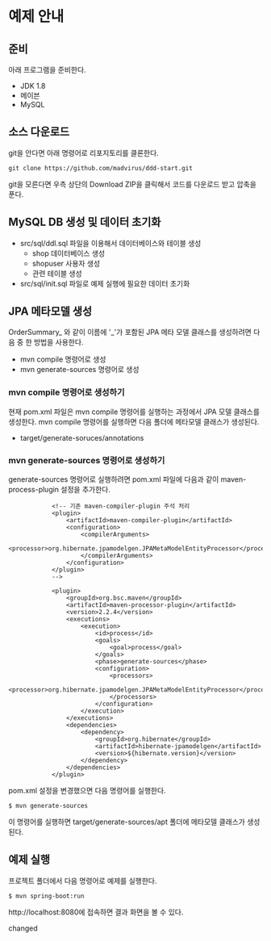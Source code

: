 # 예제 안내

## 준비
아래 프로그램을 준비한다.
* JDK 1.8
* 메이븐
* MySQL

## 소스 다운로드
git을 안다면 아래 명령어로 리포지토리를 클론한다.

```
git clone https://github.com/madvirus/ddd-start.git
```

git을 모른다면 우측 상단의 Download ZIP을 클릭해서 코드를 다운로드 받고 압축을 푼다.

## MySQL DB 생성 및 데이터 초기화

* src/sql/ddl.sql 파일을 이용해서 데이터베이스와 테이블 생성
  * shop 데이터베이스 생성
  * shopuser 사용자 생성
  * 관련 테이블 생성
* src/sql/init.sql 파일로 예제 실행에 필요한 데이터 초기화

## JPA 메타모델 생성
OrderSummary_ 와 같이 이름에 '_'가 포함된 JPA 메타 모델 클래스를 생성하려면 다음 중 한 방법을 사용한다.

* mvn compile 명령어로 생성
* mvn generate-sources 명령어로 생성

### mvn compile 명령어로 생성하기
현재 pom.xml 파일은 mvn compile 명령어를 실행하는 과정에서 JPA 모델 클래스를 생성한다.
mvn compile 명령어를 실행하면 다음 폴더에 메타모델 클래스가 생성된다.

 * target/generate-soruces/annotations

### mvn generate-sources 명령어로 생성하기

generate-sources 명령어로 실행하려면 pom.xml 파일에 다음과 같이 maven-process-plugin 설정을 추가한다.

```
            <!-- 기존 maven-compiler-plugin 주석 처리
            <plugin>
                <artifactId>maven-compiler-plugin</artifactId>
                <configuration>
                    <compilerArguments>
                        <processor>org.hibernate.jpamodelgen.JPAMetaModelEntityProcessor</processor>
                    </compilerArguments>
                </configuration>
            </plugin>
            -->

            <plugin>
                <groupId>org.bsc.maven</groupId>
                <artifactId>maven-processor-plugin</artifactId>
                <version>2.2.4</version>
                <executions>
                    <execution>
                        <id>process</id>
                        <goals>
                            <goal>process</goal>
                        </goals>
                        <phase>generate-sources</phase>
                        <configuration>
                            <processors>
                                <processor>org.hibernate.jpamodelgen.JPAMetaModelEntityProcessor</processor>
                            </processors>
                        </configuration>
                    </execution>
                </executions>
                <dependencies>
                    <dependency>
                        <groupId>org.hibernate</groupId>
                        <artifactId>hibernate-jpamodelgen</artifactId>
                        <version>${hibernate.version}</version>
                    </dependency>
                </dependencies>
            </plugin>
```

pom.xml 설정을 변경했으면 다음 명령어를 실행한다.

```
$ mvn generate-sources
```

이 명령어를 실행하면 target/generate-sources/apt 폴더에 메타모델 클래스가 생성된다.

## 예제 실행

프로젝트 폴더에서 다음 명령어로 예제를 실행한다.

```
$ mvn spring-boot:run
```

http://localhost:8080에 접속하면 결과 화면을 볼 수 있다.

changed
